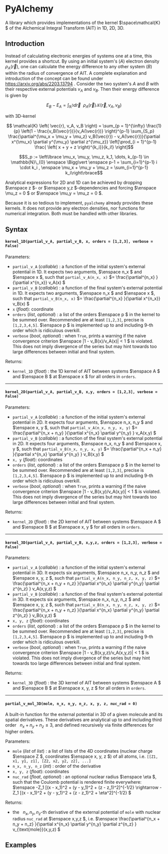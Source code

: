 # PyAlchemy
A library which provides implementations of the kernel $\space\mathcal{K} $ of the Alchemical Integral Transform (AIT) in 1D, 2D, 3D.

## Introduction
Instead of calculating electronic energies of systems one at a time, this kernel provides a shortcut. By using an initial system's ($A$) electron density $\rho_A(\vec{r})$, one can calculate the energy difference to any other system ($B$) within the radius of convergence of AIT. A complete explanation and introduction of the concept can be found under https://arxiv.org/abs/2203.13794 . Consider the two system's $A$ and $B$ with their respective external potentials $v_A$ and $v_B$. Then their energy difference is given by

$$ E_B - E_A = \int_{\mathbb{R}^3} d\vec{r} \enspace \rho_A \left( \vec{r} \right) \mathcal{K} \left( \vec{r}, v_A, v_B \right) $$

with 3D-kernel

$$ \mathcal{K} \left( \vec{r}, v_A, v_B \right) = \sum_{p = 1}^{\infty} \frac{1}{p} \left(1 - \frac{v_B(\vec{r})}{v_A(\vec{r})} \right)^{p-1} \sum_{S_p} \frac{\partial^{\mu_x + \mu_y + \mu_z} v_B(\vec{r}) - v_A(\vec{r})}{\partial x^{\mu_x} \partial y^{\mu_y} \partial z^{\mu_z}}
    \left[\prod_{i = 1}^{p-1} \frac{ \left( x + y + z \right)^{k_i}}{k_i!} \right]$$

$$S_p := \left\lbrace \mu_x, \mu_y, \mu_z, k_1, \dots, k_{p-1} \in \mathbb{N}\_{0}  \enspace \Bigg\vert \enspace p-1 = \sum_{i=1}^{p-1} i \cdot k_i , \enspace \mu_x + \mu_y + \mu_z = \sum_{i=1}^{p-1} k_i\right\rbrace$$

Analytical expressions for 2D and 1D can be achieved by dropping $\enspace z $- or $\enspace y,z $-dependencies and forcing $\enspace \mu_z = 0 $ or $\enspace \mu_y = \mu_z = 0 $.

Because it is so tedious to implement, `pyalchemy` already provides these kernels. It does not provide any electron densities, nor functions for numerical integration. Both must be handled with other libraries.

## Syntax

#### `kernel_1D(partial_v_A, partial_v_B, x, orders = [1,2,3], verbose = False)`
    
Parameters:
- `partial_v_A` (_callable_) : a function of the initial system's external potential in 1D. It expects two arguments, $\enspace n_x $ and $\enspace x $, such that `partial_v_A(n_x, x)` $= \frac{\partial^{n_x} }{\partial x^{n_x}} v_A(x) $
- `partial_v_B` (_callable_) : a function of the final system's external potential in 1D. It expects two arguments, $\enspace n_x $ and $\enspace x $, such that `partial_v_B(n_x, x)` $= \frac{\partial^{n_x} }{\partial x^{n_x}} v_B(x) $
- `x` (_float_): coordinate
- `orders` (_list_, _optional_) : a list of the orders $\enspace p $ in the kernel to be summed over. Recommended are at least `[1,2,3]`, precise is `[1,2,3,4,5]`. $\enspace p $ is implemented up to and including 9-th order which is ridiculous overkill.
- `verbose` (_bool_, _optional_) : when `True`, prints a warning if the naive convergence criterion $\enspace |1 - v_B(x)/v_A(x)| < 1 $ is violated. This does not imply divergence of the series but may hint towards too large differences between initial and final system.

Returns:
- `kernel_1D` (_float_) : the 1D kernel of AIT between systems $\enspace A $ and $\enspace B $ at $\enspace x $ for all orders in `orders`.

---
#### `kernel_2D(partial_v_A, partial_v_B, x,y, orders = [1,2,3], verbose = False)`

Parameters:
- `partial_v_A` (_callable_) : a function of the initial system's external potential in 2D. It expects four arguments, $\enspace n_x, n_y $ and $\enspace x, y $, such that `partial_v_A(n_x, n_y, x, y)` $= \frac{\partial^{n_x + n_y} }{\partial x^{n_x} \partial y^{n_y} } v_A(x,y) $
- `partial_v_B` (_callable_) : a function of the final system's external potential in 2D. It expects four arguments, $\enspace n_x, n_y $ and $\enspace x, y $, such that `partial_v_B(n_x, n_y, x, y)` $= \frac{\partial^{n_x + n_y} }{\partial x^{n_x} \partial y^{n_y} } v_B(x,y) $
- `x, y` (_float_): coordinates
- `orders` (_list_, _optional_) : a list of the orders $\enspace p $ in the kernel to be summed over. Recommended are at least `[1,2,3]`, precise is `[1,2,3,4,5]`. $\enspace p $ is implemented up to and including 9-th order which is ridiculous overkill.
- `verbose` (_bool_, _optional_) : when `True`, prints a warning if the naive convergence criterion $\enspace |1 - v_B(x,y)/v_A(x,y)| < 1 $ is violated. This does not imply divergence of the series but may hint towards too large differences between initial and final system.

Returns:
- `kernel_2D` (_float_) : the 2D kernel of AIT between systems $\enspace A $ and $\enspace B $ at $\enspace x, y $ for all orders in `orders`.

---
#### `kernel_3D(partial_v_A, partial_v_B, x,y,z, orders = [1,2,3], verbose = False)`

Parameters:
- `partial_v_A` (_callable_) : a function of the initial system's external potential in 3D. It expects six arguments, $\enspace n_x, n_y, n_z $ and $\enspace x, y, z $, such that `partial_v_A(n_x, n_y, n_z, x, y, z)` $= \frac{\partial^{n_x + n_y + n_z} }{\partial x^{n_x} \partial y^{n_y} \partial z^{n_z} } v_A(x,y,z) $
- `partial_v_B` (_callable_) : a function of the final system's external potential in 3D. It expects six arguments, $\enspace n_x, n_y, n_z $ and $\enspace x, y, z $, such that `partial_v_B(n_x, n_y, n_z, x, y, z)` $= \frac{\partial^{n_x + n_y + n_z} }{\partial x^{n_x} \partial y^{n_y} \partial z^{n_z} } v_B(x,y,z) $
- `x, y, z` (_float_): coordinates
- `orders` (_list_, _optional_) : a list of the orders $\enspace p $ in the kernel to be summed over. Recommended are at least `[1,2,3]`, precise is `[1,2,3,4,5]`. $\enspace p $ is implemented up to and including 9-th order which is ridiculous overkill.
- `verbose` (_bool_, _optional_) : when `True`, prints a warning if the naive convergence criterion $\enspace |1 - v_B(x,y,z)/v_A(x,y,z)| < 1 $ is violated. This does not imply divergence of the series but may hint towards too large differences between initial and final system.

Returns:
- `kernel_3D` (_float_) : the 3D kernel of AIT between systems $\enspace A $ and $\enspace B $ at $\enspace x, y, z $ for all orders in `orders`.

---
#### `partial_v_mol_3D(mole, n_x, n_y, n_z, x, y, z, nuc_rad = 0)`
A built-in function for the external potential in 3D of a given molecule and its spatial derivatives. These derivatives are analytical up to and including third order $\enspace n_x+n_y+n_z \leq 3$, and defined recursively via finite differences for higher orders.

Parameters:
- `mole` (_list_ of _list_) : a list of lists of the 4D coordinates (nuclear charge $\enspace Z $, coordinates $\enspace x, y, z $) of all atoms, i.e. `[[Z1, x1, y1, z1], [Z2, x2, y2, z2], ...]`
- `n_x, n_y, n_z` (_int_) : order of the derivative
- `x, y, z` (_float_): coordinates
- `nuc_rad` (_float_, _optional_) : an optional nuclear radius $\enspace \eta $, such that the Coulomb potential is rendered finite everywhere: $\enspace -Z_1 [(x - x_1)^2 + (y - y_1)^2 + (z - z_1)^2]^{-1/2} \rightarrow -Z_1 [(x - x_1)^2 + (y - y_1)^2 + (z - z_1)^2 + \eta^2]^{-1/2} $

Returns:
- the $\enspace n_x,n_y, n_z$-th derivative of the external potential of `mole` with nuclear radius `nuc_rad` at $\enspace x,y,z $, i.e. $\enspace \frac{\partial^{n_x + n_y + n_z} }{\partial x^{n_x} \partial y^{n_y} \partial z^{n_z} } v_{\text{mole}}(x,y,z) $


## Examples
